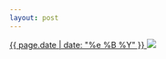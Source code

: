 ```yaml
---
layout: post
---
```


<p>
  <a href="/127">
    <time>{{ page.date | date: "%e %B %Y" }}</time>
    <img src="https://s3.amazonaws.com/life.aaronjgreenberg.com/127.jpg">
  </a>
  
</p>
